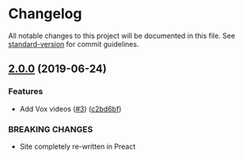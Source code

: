 # Changelog

All notable changes to this project will be documented in this file. See [standard-version](https://github.com/conventional-changelog/standard-version) for commit guidelines.

## [2.0.0](https://github.com/mcous/ranjchak-dot-com/compare/v1.2.0...v2.0.0) (2019-06-24)


### Features

* Add Vox videos  ([#3](https://github.com/mcous/ranjchak-dot-com/issues/3)) ([c2bd6bf](https://github.com/mcous/ranjchak-dot-com/commit/c2bd6bf))


### BREAKING CHANGES

* Site completely re-written in Preact
